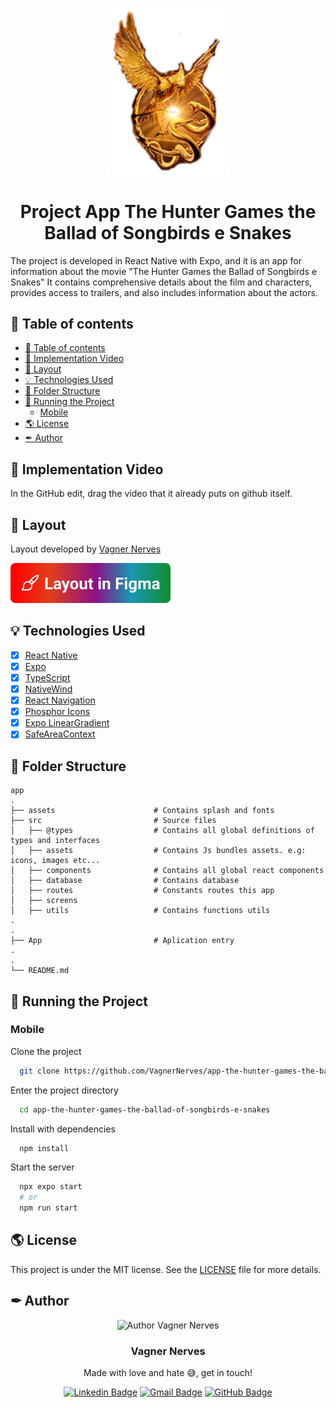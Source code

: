 <p align="center">
  <img width="200px" alt="Project Title Logo" title="Project Title Logo" src=".github/logo.png" />
  
  <h1 align="center">Project App The Hunter Games the Ballad of Songbirds e Snakes</h1>

  <!-- <p align="center">
    🔗 <a href="https://URLThisProject.com">https://URLThisProject.com</a> 🔗
  </p>  
   -->

The project is developed in React Native with Expo, and it is an app for information about the movie "The Hunter Games the Ballad of Songbirds e Snakes" It contains comprehensive details about the film and characters, provides access to trailers, and also includes information about the actors.

</p>

## 🧭 Table of contents

- [🧭 Table of contents](#-table-of-contents)
- [🎥 Implementation Video](#-implementation-video)
- [🎨 Layout](#-layout)
- [💡 Technologies Used](#-technologies-used)
- [📂 Folder Structure](#-folder-structure)
- [🚀 Running the Project](#-running-the-project)
  - [Mobile](#mobile)
- [🌎 License](#-license)
- [✒ Author](#-author)

## 🎥 Implementation Video

In the GitHub edit, drag the video that it already puts on github itself.

## 🎨 Layout

Layout developed by [Vagner Nerves](https://www.linkedin.com/in/vagnernervessantos/)

[![Layout in Figma](https://github.com/VagnerNerves/default-readme/blob/main/assets/layout-in-figma.svg)](https://www.figma.com/file/2Wia4cNG8AgAdMcBd9aVQK/Project-Jogos-Vorazes---A-Cantiga-dos-P%C3%A1ssaros-e-das-Serpentes?type=design&node-id=8%3A414&mode=design&t=7Em4pCvgCm8yuInQ-1)

<!-- ## 👏 Learning and more Implementations

Describe what you learned and implemented in the project. -->

## 💡 Technologies Used

- [x] [React Native](https://reactnative.dev/)
- [x] [Expo](https://expo.dev/)
- [x] [TypeScript](https://www.typescriptlang.org/)
- [x] [NativeWind](https://www.nativewind.dev/)
- [x] [React Navigation](https://reactnavigation.org/)
- [x] [Phosphor Icons](https://github.com/duongdev/phosphor-react-native)
- [x] [Expo LinearGradient](https://docs.expo.dev/versions/latest/sdk/linear-gradient/)
- [x] [SafeAreaContext](https://docs.expo.dev/versions/latest/sdk/safe-area-context/)

## 📂 Folder Structure

```plainText
app
.
├── assets                      # Contains splash and fonts
├── src                         # Source files
│   ├── @types                  # Contains all global definitions of types and interfaces
│   ├── assets                  # Contains Js bundles assets. e.g: icons, images etc...
│   ├── components              # Contains all global react components
│   ├── database                # Contains database
│   ├── routes                  # Constants routes this app
│   ├── screens
│   ├── utils                   # Contains functions utils
.
.
├── App                         # Aplication entry
.
.
└── README.md
```

## 🚀 Running the Project

<!-- ### Back-end

Clone the project

```bash
  git clone https://link-para-o-projeto
```

Enter the project directory

```bash
  cd my-project
```

Install with dependencies

```bash
  npm install
```

Start the server

```bash
  npm run start
```

### Front-end Web

Clone the project

```bash
  git clone https://link-para-o-projeto
```

Enter the project directory

```bash
  cd my-project
```

Install with dependencies

```bash
  npm install
```

Start the server

```bash
  npm run start
``` -->

### Mobile

Clone the project

```bash
  git clone https://github.com/VagnerNerves/app-the-hunter-games-the-ballad-of-songbirds-e-snakes.git
```

Enter the project directory

```bash
  cd app-the-hunter-games-the-ballad-of-songbirds-e-snakes
```

Install with dependencies

```bash
  npm install
```

Start the server

```bash
  npx expo start
  # or
  npm run start
```

<!-- - IOS:

```bash
  npx pod-install && npx react-native run-ios
```

- Android:

```bash
  npx react-native run-android
``` -->

<!-- ## 📝 Routes

[![Run in Postman](https://github.com/VagnerNerves/default-readme/blob/main/assets/run-in-postman.svg)](https://app.getpostman.com/run-collection/link)
[![Run in Insomnia](https://github.com/VagnerNerves/default-readme/blob/main/assets/run-in-insomnia.svg)](https://insomnia.rest/run/?label=NAMEPROJECT&uri=LINK) -->

## 🌎 License

This project is under the MIT license. See the [LICENSE](https://choosealicense.com/licenses/mit/) file for more details.

## ✒ Author

<p align="center">
  <img width="200px" alt="Author Vagner Nerves" title="Author Vagner Nerves" src="https://github.com/VagnerNerves/default-readme/blob/main/assets/VagnerNerves.svg" />

  <h3 align="center">Vagner Nerves</h3>
  
  <p align="center">  
    Made with love and hate 😅, get in touch!
  </p>
</p>  
  
<div align="center">

[![Linkedin Badge](https://img.shields.io/badge/-LinkedIn-1f6feb?style=flat-square&logo=Linkedin&logoColor=white&link=https://www.linkedin.com/in/vagnernervessantos/)](https://www.linkedin.com/in/vagnernervessantos/)
[![Gmail Badge](https://img.shields.io/badge/-vagnernervessantos@gmail.com-1f6feb?style=flat-square&logo=Gmail&logoColor=white&link=mailto:vagnernervessantos@gmail.com)](mailto:vagnernervessantos@gmail.com)
[![GitHub Badge](https://img.shields.io/badge/-GitHub-1f6feb?style=flat-square&logo=GitHub&logoColor=white&link=https://github.com/VagnerNerves)](https://github.com/VagnerNerves)

</div>
